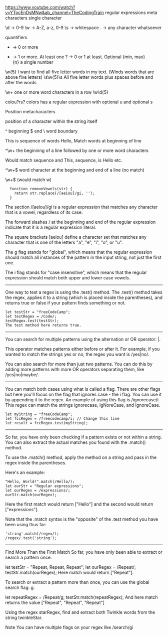 https://www.youtube.com/watch?v=YTocEnDsMNw&ab_channel=TheCodingTrain
regular expressions
meta characters 
single character 

\d  ->  0-9
\w  -> A-Z, a-z, 0-9
\s  -> whitespace
.  -> any character whatsoever

quantifiers 

*  ->  0 or more
+  ->  1 or more. At least one
?  ->  0 or 1   at least. Optional
{min, max}  
{n} a single number

\w{5}   I want to find all five letter words in my text. (Winds words that are above five letters)
\s\w{5}\s   All five letter words plus spaces before and after the words

\w+ one or more word characters in a row
\w\d{5}

colou?rs? colors has a regular expression with optional u and optional s

Position metacharacters 

position of a character within the string itself

^   beginning 
$   end 
\   word boundary

This 
is 
sequence of words
Hello,
Match words at beginning of line

^\w+ the beginning of a line followed by one or more word characters 

Would match sequence and This, sequence, is Hello etc.

^\w+$ word character at the beginning and end of a line (no match)

\w+$ (would match w)





```
  function removeVowels(str) {
    return str.replace(/[aeiou]/gi, '');
  }
```

  The section /[aeiou]/gi is a regular expression that matches any character that is a vowel, regardless of its case. 

  The forward slashes / at the beginning and end of the regular expression indicate that it is a regular expression literal.

  The square brackets [aeiou] define a character set that matches any character that is one of the letters "a", "e", "i", "o", or "u".

  The g flag stands for "global", which means that the regular expression should match all instances of the pattern in the input string, not just the first one.

  The i flag stands for "case insensitive", which means that the regular expression should match both upper and lower case vowels.

---

One way to test a regex is using the .test() method. The .test() method takes the regex, applies it to a string (which is placed inside the parentheses), and returns true or false if your pattern finds something or not.

```
let testStr = "freeCodeCamp";
let testRegex = /Code/;
testRegex.test(testStr);
The test method here returns true.
```

---

You can search for multiple patterns using the alternation or OR operator: |.

This operator matches patterns either before or after it. For example, if you wanted to match the strings yes or no, the regex you want is /yes|no/.

You can also search for more than just two patterns. You can do this by adding more patterns with more OR operators separating them, like /yes|no|maybe/.

---

You can match both cases using what is called a flag. There are other flags but here you'll focus on the flag that ignores case - the i flag. You can use it by appending it to the regex. An example of using this flag is /ignorecase/i. This regex can match the strings ignorecase, igNoreCase, and IgnoreCase.

```
let myString = "freeCodeCamp";
let fccRegex = /freecodecamp/i; // Change this line
let result = fccRegex.test(myString);
```

---

So far, you have only been checking if a pattern exists or not within a string. You can also extract the actual matches you found with the .match() method.

To use the .match() method, apply the method on a string and pass in the regex inside the parentheses.

Here's an example:

```
"Hello, World!".match(/Hello/);
let ourStr = "Regular expressions";
let ourRegex = /expressions/;
ourStr.match(ourRegex);
```

Here the first match would return ["Hello"] and the second would return ["expressions"].


Note that the .match syntax is the "opposite" of the .test method you have been using thus far:

```
'string'.match(/regex/);
/regex/.test('string');
```

---

Find More Than the First Match
So far, you have only been able to extract or search a pattern once.

let testStr = "Repeat, Repeat, Repeat";
let ourRegex = /Repeat/;
testStr.match(ourRegex);
Here match would return ["Repeat"].

To search or extract a pattern more than once, you can use the global search flag: g.

let repeatRegex = /Repeat/g;
testStr.match(repeatRegex);
And here match returns the value ["Repeat", "Repeat", "Repeat"]

Using the regex starRegex, find and extract both Twinkle words from the string twinkleStar.

Note
You can have multiple flags on your regex like /search/gi